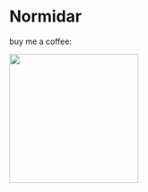 # Normidar

buy me a coffee:

<img src="https://github.com/normidar/normidar/assets/36730656/f00dbbcb-ee22-4ddb-a042-1e18edf7ca32" width="230"/>


